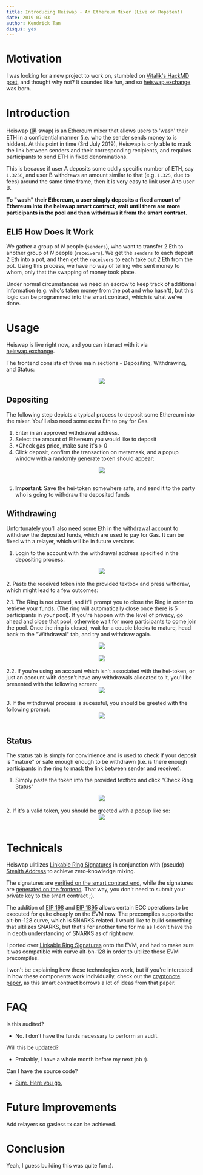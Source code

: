 ```yaml
---
title: Introducing Heiswap - An Ethereum Mixer (Live on Ropsten!)
date: 2019-07-03
author: Kendrick Tan
disqus: yes
---
```


# Motivation

I was looking for a new project to work on, stumbled on [Vitalik's HackMD post](https://hackmd.io/@HWeNw8hNRimMm2m2GH56Cw/rJj9hEJTN?type=view), and thought why not? It sounded like fun, and so [heiswap.exchange](https://heiswap.exchange) was born.

# Introduction

Heiswap (黑 swap) is an Ethereum mixer that allows users to 'wash' their ETH in a confidential manner (i.e. who the sender sends money to is hidden). At this point in time (3rd July 2019), Heiswap is only able to mask the link between senders and their corresponding recipients, and requires participants to send ETH in fixed denominations.

This is because if user A deposits some oddly specific number of ETH, say `1.3256`, and user B withdraws an amount similar to that (e.g. `1.325`, due to fees) around the same time frame, then it is very easy to link user A to user B.

**To "wash" their Ethereum, a user simply deposits a fixed amount of Ethereum into the heiswap smart contract, wait until there are more participants in the pool and then withdraws it from the smart contract.**

## ELI5 How Does It Work

We gather a group of *N* people (`senders`), who want to transfer 2 Eth to another group of *N* people (`receivers`). We get the `senders` to each deposit 2 Eth into a pot, and then get the `receivers` to each take out 2 Eth from the pot. Using this process, we have no way of telling who sent money to whom, only that the swapping of money took place.

Under normal circumstances we need an escrow to keep track of additional information (e.g. who's taken money from the pot and who hasn't), but this logic can be programmed into the smart contract, which is what we've done.

# Usage

Heiswap is live right now, and you can interact with it via [heiswap.exchange](https://heiswap.exchange).

The frontend consists of three main sections - Depositing, Withdrawing, and Status:

<div style="text-align: center"><img src="https://i.imgur.com/uRex2tO.png"/></div>

## Depositing
The following step depicts a typical process to deposit some Ethereum into the mixer. You'll also need some extra Eth to pay for Gas.

1. Enter in an approved withdrawal address.
2. Select the amount of Ethereum you would like to deposit
3. *Check gas price, make sure it's > 0
4. Click deposit, confirm the transaction on metamask, and a popup window with a randomly generate token should appear:

<div style="text-align: center"><img src="https://i.imgur.com/yRFDmtN.png"/></div><br />

5. **Important**: Save the hei-token somewhere safe, and send it to the party who is going to withdraw the deposited funds

## Withdrawing

Unfortunately you'll also need some Eth in the withdrawal account to withdraw the deposited funds, which are used to pay for Gas. It can be fixed with a relayer, which will be in future versions.

1. Login to the account with the withdrawal address specified in the depositing process.

<div style="text-align: center"><img src="https://i.imgur.com/ImWUlat.png"/></div><br />
2. Paste the received token into the provided textbox and press withdraw, which might lead to a few outcomes:
    
2.1. The Ring is not closed, and it'll prompt you to close the Ring in order to retrieve your funds. (The ring will automatically close once there is 5 participants in your pool). If you're happen with the level of privacy, go ahead and close that pool, otherwise wait for more participants to come join the pool. Once the ring is closed, wait for a couple blocks to mature, head back to the "Withdrawal" tab, and try and withdraw again.

<div style="text-align: center"><img src="https://i.imgur.com/HjJMU5n.png"/></div><br />
<div style="text-align: center"><img src="https://i.imgur.com/VOeCjD6.png"/></div><br />
2.2. If you're using an account which isn't associated with the hei-token, or just an account with doesn't have any withdrawals allocated to it, you'll be presented with the following screen:

<div style="text-align: center"><img src="https://i.imgur.com/yTWL3VM.png"/></div><br />
3. If the withdrawal process is sucessful, you should be greeted with the following prompt:

<div style="text-align: center"><img src="https://i.imgur.com/J3amdHs.png"/></div><br />

## Status

The status tab is simply for convinience and is used to check if your deposit is "mature" or safe enough enough to be withdrawn (i.e. is there enough participants in the ring to mask the link between sender and receiver).

1. Simply paste the token into the provided textbox and click "Check Ring Status"

<div style="text-align: center"><img src="https://i.imgur.com/EYQRtxF.png"/></div><br />
2. If it's a valid token, you should be greeted with a popup like so:

<div style="text-align: center"><img src="https://i.imgur.com/p156RcD.png"/></div><br />

# Technicals

Heiswap ulitlizes <a href="https://eprint.iacr.org/2004/281.pdf">Linkable Ring Signatures</a> in conjunction with (pseudo) <a href="https://monero.stackexchange.com/questions/1500/what-is-a-stealth-address/1506#1506">Stealth Address</a> to achieve zero-knowledge mixing.

The signatures are [verified on the smart contract end](https://github.com/kendricktan/heiswap-dapp/blob/d4e65fb3f22e4dbe0bac9b7f018c0e1d6fa4e22b/contracts/Heiswap.sol#L155), while the signatures are [generated on the frontend](https://github.com/kendricktan/heiswap-dapp/blob/d4e65fb3f22e4dbe0bac9b7f018c0e1d6fa4e22b/src/utils/AltBn128.js#L156). That way, you don't need to submit your private key to the smart contract ;).

The addition of [EIP 198](https://github.com/ethereum/EIPs/blob/master/EIPS/eip-198.md) and [EIP 1895](https://github.com/ethereum/EIPs/blob/master/EIPS/eip-1895.md) allows certain ECC operations to be executed for quite cheaply on the EVM now. The precompiles supports the alt-bn-128 curve, which is SNARKS related. I would like to build something that ultilizes SNARKS, but that's for another time for me as I don't have the in depth understanding of SNARKS as of right now.

I ported over <a href="https://eprint.iacr.org/2004/281.pdf">Linkable Ring Signatures</a> onto the EVM, and had to make sure it was compatible with curve alt-bn-128 in order to ultilize those EVM precompiles.

I won't be explaining how these technologies work, but if you're interested in how these components work individually, check out the [cryptonote paper](https://cryptonote.org), as this smart contract borrows a lot of ideas from that paper.

# FAQ

Is this audited?

- No. I don't have the funds necessary to perform an audit.

Will this be updated?

- Probably, I have a whole month before my next job :).

Can I have the source code?

- [Sure. Here you go.](https://github.com/kendricktan/heiswap-dapp)

# Future Improvements

Add relayers so gasless tx can be achieved.

# Conclusion

Yeah, I guess building this was quite fun :).